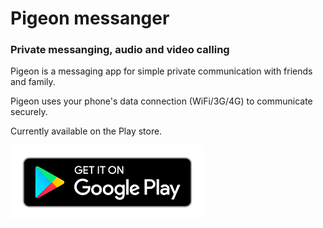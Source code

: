<h1>Pigeon messanger </h1>
<h3>Private messanging, audio and video calling</h3>

Pigeon is a messaging app for simple private communication with friends and family.

Pigeon uses your phone's data connection (WiFi/3G/4G) to communicate securely.

Currently available on the Play store.

<img src="https://github.com/codeboy34/Pigeon-Android/blob/master/download.png"/>
